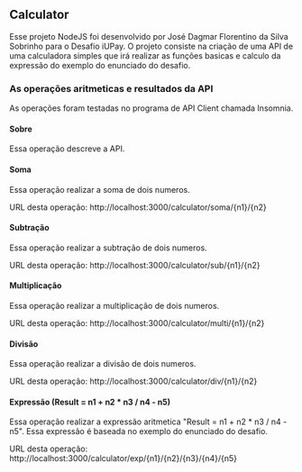 ## Calculator

Esse projeto NodeJS foi desenvolvido por José Dagmar Florentino da Silva Sobrinho para o Desafio iUPay. O projeto consiste na criação de uma API de uma calculadora simples que irá realizar as funções basicas e calculo da expressão do exemplo do enunciado do desafio.

### As operações aritmeticas e resultados da API

As operações foram testadas no programa de API Client chamada Insomnia.

#### Sobre

Essa operação descreve a API.

#### Soma

Essa operação realizar a soma de dois numeros. 

URL desta operação: http://localhost:3000/calculator/soma/{n1}/{n2}

#### Subtração

Essa operação realizar a subtração de dois numeros. 

URL desta operação: http://localhost:3000/calculator/sub/{n1}/{n2}
 
#### Multiplicação

Essa operação realizar a multiplicação de dois numeros. 

URL desta operação: http://localhost:3000/calculator/multi/{n1}/{n2}

#### Divisão

Essa operação realizar a divisão de dois numeros. 

URL desta operação: http://localhost:3000/calculator/div/{n1}/{n2}

#### Expressão (Result = n1 + n2 * n3 / n4 - n5)

Essa operação realizar a expressão aritmetica  "Result = n1 + n2 * n3 / n4 - n5".
Essa expressão é baseada no exemplo do enunciado do desafio.

URL desta operação: http://localhost:3000/calculator/exp/{n1}/{n2}/{n3}/{n4}/{n5}
